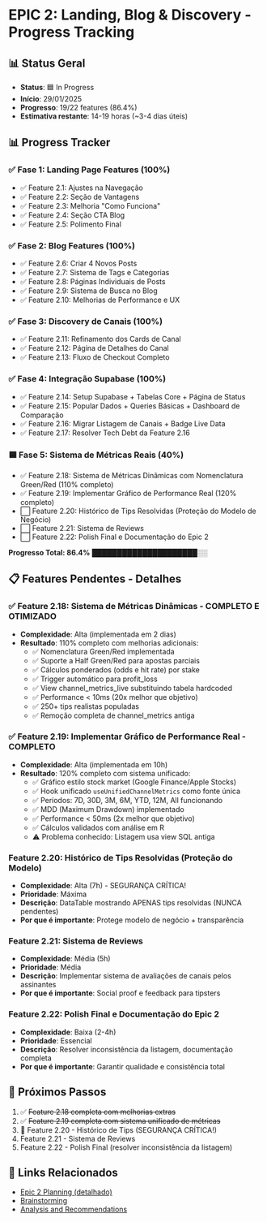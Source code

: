 # EPIC 2: Landing, Blog & Discovery - Progress Tracking

## 📊 Status Geral
- **Status**: 🟦 In Progress
- **Início**: 29/01/2025
- **Progresso**: 19/22 features (86.4%)
- **Estimativa restante**: 14-19 horas (~3-4 dias úteis)

## 📊 Progress Tracker

### ✅ Fase 1: Landing Page Features (100%)
- ✅ Feature 2.1: Ajustes na Navegação
- ✅ Feature 2.2: Seção de Vantagens
- ✅ Feature 2.3: Melhoria "Como Funciona"
- ✅ Feature 2.4: Seção CTA Blog
- ✅ Feature 2.5: Polimento Final

### ✅ Fase 2: Blog Features (100%)
- ✅ Feature 2.6: Criar 4 Novos Posts
- ✅ Feature 2.7: Sistema de Tags e Categorias
- ✅ Feature 2.8: Páginas Individuais de Posts
- ✅ Feature 2.9: Sistema de Busca no Blog
- ✅ Feature 2.10: Melhorias de Performance e UX

### ✅ Fase 3: Discovery de Canais (100%)
- ✅ Feature 2.11: Refinamento dos Cards de Canal
- ✅ Feature 2.12: Página de Detalhes do Canal
- ✅ Feature 2.13: Fluxo de Checkout Completo

### ✅ Fase 4: Integração Supabase (100%)
- ✅ Feature 2.14: Setup Supabase + Tabelas Core + Página de Status
- ✅ Feature 2.15: Popular Dados + Queries Básicas + Dashboard de Comparação
- ✅ Feature 2.16: Migrar Listagem de Canais + Badge Live Data
- ✅ Feature 2.17: Resolver Tech Debt da Feature 2.16

### 🟦 Fase 5: Sistema de Métricas Reais (40%)
- ✅ Feature 2.18: Sistema de Métricas Dinâmicas com Nomenclatura Green/Red (110% completo)
- ✅ Feature 2.19: Implementar Gráfico de Performance Real (120% completo)
- ⬜ Feature 2.20: Histórico de Tips Resolvidas (Proteção do Modelo de Negócio)
- ⬜ Feature 2.21: Sistema de Reviews
- ⬜ Feature 2.22: Polish Final e Documentação do Epic 2

**Progresso Total: 86.4%** █████████████████████░░

## 📋 Features Pendentes - Detalhes

### ✅ Feature 2.18: Sistema de Métricas Dinâmicas - COMPLETO E OTIMIZADO
- **Complexidade**: Alta (implementada em 2 dias)
- **Resultado**: 110% completo com melhorias adicionais:
  - ✅ Nomenclatura Green/Red implementada
  - ✅ Suporte a Half Green/Red para apostas parciais
  - ✅ Cálculos ponderados (odds e hit rate) por stake
  - ✅ Trigger automático para profit_loss
  - ✅ View channel_metrics_live substituindo tabela hardcoded
  - ✅ Performance < 10ms (20x melhor que objetivo)
  - ✅ 250+ tips realistas populadas
  - ✅ Remoção completa de channel_metrics antiga

### ✅ Feature 2.19: Implementar Gráfico de Performance Real - COMPLETO
- **Complexidade**: Alta (implementada em 10h)
- **Resultado**: 120% completo com sistema unificado:
  - ✅ Gráfico estilo stock market (Google Finance/Apple Stocks)
  - ✅ Hook unificado `useUnifiedChannelMetrics` como fonte única
  - ✅ Períodos: 7D, 30D, 3M, 6M, YTD, 12M, All funcionando
  - ✅ MDD (Maximum Drawdown) implementado
  - ✅ Performance < 50ms (2x melhor que objetivo)
  - ✅ Cálculos validados com análise em R
  - ⚠️ Problema conhecido: Listagem usa view SQL antiga

### Feature 2.20: Histórico de Tips Resolvidas (Proteção do Modelo)
- **Complexidade**: Alta (7h) - SEGURANÇA CRÍTICA!
- **Prioridade**: Máxima
- **Descrição**: DataTable mostrando APENAS tips resolvidas (NUNCA pendentes)
- **Por que é importante**: Protege modelo de negócio + transparência

### Feature 2.21: Sistema de Reviews
- **Complexidade**: Média (5h)
- **Prioridade**: Média
- **Descrição**: Implementar sistema de avaliações de canais pelos assinantes
- **Por que é importante**: Social proof e feedback para tipsters

### Feature 2.22: Polish Final e Documentação do Epic 2
- **Complexidade**: Baixa (2-4h)
- **Prioridade**: Essencial
- **Descrição**: Resolver inconsistência da listagem, documentação completa
- **Por que é importante**: Garantir qualidade e consistência total

## 🎯 Próximos Passos
1. ✅ ~~Feature 2.18 completa com melhorias extras~~
2. ✅ ~~Feature 2.19 completa com sistema unificado de métricas~~
3. 🔴 Feature 2.20 - Histórico de Tips (SEGURANÇA CRÍTICA!)
4. Feature 2.21 - Sistema de Reviews
5. Feature 2.22 - Polish Final (resolver inconsistência da listagem)

## 🔗 Links Relacionados
- [Epic 2 Planning (detalhado)](/docs/epics/epic-2-landing-blog-discovery/epic-2-planning.md)
- [Brainstorming](/docs/epics/epic-2-landing-blog-discovery/brainstorming.md)
- [Analysis and Recommendations](/docs/epics/epic-2-landing-blog-discovery/analysis-and-recommendations.md)